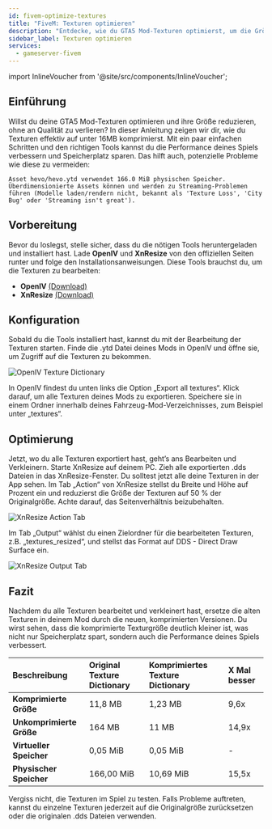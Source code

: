 ```yaml
---
id: fivem-optimize-textures
title: "FiveM: Texturen optimieren"
description: "Entdecke, wie du GTA5 Mod-Texturen optimierst, um die Größe zu reduzieren und die Performance zu verbessern → Jetzt mehr erfahren"
sidebar_label: Texturen optimieren
services:
  - gameserver-fivem
---
```


import InlineVoucher from '@site/src/components/InlineVoucher';

## Einführung
Willst du deine GTA5 Mod-Texturen optimieren und ihre Größe reduzieren, ohne an Qualität zu verlieren? In dieser Anleitung zeigen wir dir, wie du Texturen effektiv auf unter 16MB komprimierst. Mit ein paar einfachen Schritten und den richtigen Tools kannst du die Performance deines Spiels verbessern und Speicherplatz sparen. Das hilft auch, potenzielle Probleme wie diese zu vermeiden:

```
Asset hevo/hevo.ytd verwendet 166.0 MiB physischen Speicher. Überdimensionierte Assets können und werden zu Streaming-Problemen führen (Modelle laden/rendern nicht, bekannt als 'Texture Loss', 'City Bug' oder 'Streaming isn't great').
```

<InlineVoucher />


## Vorbereitung

Bevor du loslegst, stelle sicher, dass du die nötigen Tools heruntergeladen und installiert hast. Lade **OpenIV** und **XnResize** von den offiziellen Seiten runter und folge den Installationsanweisungen. Diese Tools brauchst du, um die Texturen zu bearbeiten:

- **OpenIV**  [(Download)](https://openiv.com/)
- **XnResize** [(Download)](https://www.xnview.com/en/xnresize/#downloads)



## Konfiguration
Sobald du die Tools installiert hast, kannst du mit der Bearbeitung der Texturen starten. Finde die .ytd Datei deines Mods in OpenIV und öffne sie, um Zugriff auf die Texturen zu bekommen.

![OpenIV Texture Dictionary](https://screensaver01.zap-hosting.com/index.php/s/K879XfYoR4sqN6d/preview) 

In OpenIV findest du unten links die Option „Export all textures“. Klick darauf, um alle Texturen deines Mods zu exportieren. Speichere sie in einem Ordner innerhalb deines Fahrzeug-Mod-Verzeichnisses, zum Beispiel unter „textures“.



## Optimierung

Jetzt, wo du alle Texturen exportiert hast, geht’s ans Bearbeiten und Verkleinern. Starte XnResize auf deinem PC. Zieh alle exportierten .dds Dateien in das XnResize-Fenster. Du solltest jetzt alle deine Texturen in der App sehen. Im Tab „Action“ von XnResize stellst du Breite und Höhe auf Prozent ein und reduzierst die Größe der Texturen auf 50 % der Originalgröße. Achte darauf, das Seitenverhältnis beizubehalten.

![XnResize Action Tab](https://screensaver01.zap-hosting.com/index.php/s/sQMq7goPYDb89cM/preview)



Im Tab „Output“ wählst du einen Zielordner für die bearbeiteten Texturen, z.B. „textures_resized“, und stellst das Format auf DDS - Direct Draw Surface ein.

![XnResize Output Tab](https://screensaver01.zap-hosting.com/index.php/s/Do927b2WQsYTszN/preview)



## Fazit
Nachdem du alle Texturen bearbeitet und verkleinert hast, ersetze die alten Texturen in deinem Mod durch die neuen, komprimierten Versionen. Du wirst sehen, dass die komprimierte Texturgröße deutlich kleiner ist, was nicht nur Speicherplatz spart, sondern auch die Performance deines Spiels verbessert.

| **Beschreibung**            | **Original Texture Dictionary** | Komprimiertes Texture Dictionary | X Mal besser      |
| :-------------------------- | :------------------------------ | :------------------------------ | :---------------- |
| **Komprimierte Größe**      | 11,8 MB                        | 1,23 MB                         | 9,6x              |
| **Unkomprimierte Größe**    | 164 MB                        | 11 MB                          | 14,9x             |
| **Virtueller Speicher**     | 0,05 MiB                      | 0,05 MiB                       | -                 |
| **Physischer Speicher**     | 166,00 MiB                    | 10,69 MiB                      | 15,5x             |

Vergiss nicht, die Texturen im Spiel zu testen. Falls Probleme auftreten, kannst du einzelne Texturen jederzeit auf die Originalgröße zurücksetzen oder die originalen .dds Dateien verwenden.

<InlineVoucher />